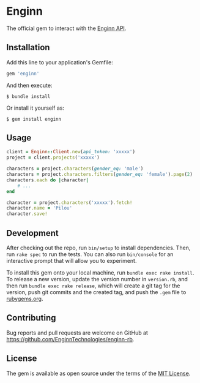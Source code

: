 # Enginn

The official gem to interact with the [Enginn API](https://app.enginn.tech/api/docs/index.html).

## Installation

Add this line to your application's Gemfile:

```ruby
gem 'enginn'
```

And then execute:

    $ bundle install

Or install it yourself as:

    $ gem install enginn

## Usage

```rb
client = Enginn::Client.new(api_token: 'xxxxx')
project = client.projects('xxxxx')

characters = project.characters(gender_eq: 'male')
characters = project.characters.filters(gender_eq: 'female').page(2)
characters.each do |character|
    # ...
end

character = project.characters('xxxxx').fetch!
character.name = 'Pilou'
character.save!
```

## Development

After checking out the repo, run `bin/setup` to install dependencies. Then, run `rake spec` to run the tests. You can also run `bin/console` for an interactive prompt that will allow you to experiment.

To install this gem onto your local machine, run `bundle exec rake install`. To release a new version, update the version number in `version.rb`, and then run `bundle exec rake release`, which will create a git tag for the version, push git commits and the created tag, and push the `.gem` file to [rubygems.org](https://rubygems.org).

## Contributing

Bug reports and pull requests are welcome on GitHub at https://github.com/EnginnTechnologies/enginn-rb.

## License

The gem is available as open source under the terms of the [MIT License](https://opensource.org/licenses/MIT).
